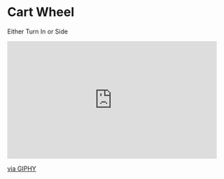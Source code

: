 # Cart Wheel

Either Turn In or Side

<iframe src="https://giphy.com/embed/wq1FrbwG6zptqWyWbi" width="480" height="270" frameBorder="0" class="giphy-embed" allowFullScreen></iframe><p><a href="https://giphy.com/gifs/wq1FrbwG6zptqWyWbi">via GIPHY</a></p>
